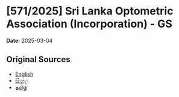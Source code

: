 # [571/2025] Sri Lanka Optometric Association (Incorporation) - GS

**Date:** 2025-03-04

## Original Sources

- [English](https://documents.gov.lk/view/bills/2025/3/571-2025_E.pdf)
- [සිංහල](https://documents.gov.lk/view/bills/2025/3/571-2025_S.pdf)
- [தமிழ்](https://documents.gov.lk/view/bills/2025/3/571-2025_T.pdf)
